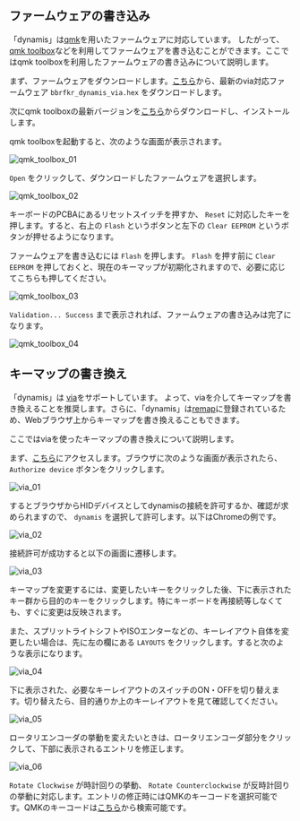 ## ファームウェアの書き込み
「dynamis」は[qmk](https://github.com/qmk/qmk_firmware/tree/main/keyboards/bbrfkr/dynamis)を用いたファームウェアに対応しています。 したがって、[qmk toolbox](https://github.com/qmk/qmk_toolbox)などを利用してファームウェアを書き込むことができます。ここではqmk toolboxを利用したファームウェアの書き込みについて説明します。

まず、ファームウェアをダウンロードします。[こちら](https://github.com/bbrfkr/dynamis-keyboard/releases)から、最新のvia対応ファームウェア `bbrfkr_dynamis_via.hex` をダウンロードします。

次にqmk toolboxの最新バージョンを[こちら](https://github.com/qmk/qmk_toolbox/releases)からダウンロードし、インストールします。

qmk toolboxを起動すると、次のような画面が表示されます。

![qmk_toolbox_01](https://github.com/bbrfkr/dynamis-keyboard/blob/images/images/qmk-toolbox-01.jpg?raw=true)

`Open` をクリックして、ダウンロードしたファームウェアを選択します。

![qmk_toolbox_02](https://github.com/bbrfkr/dynamis-keyboard/blob/images/images/qmk-toolbox-02.jpg?raw=true)

キーボードのPCBAにあるリセットスイッチを押すか、 `Reset` に対応したキーを押します。すると、右上の `Flash` というボタンと左下の `Clear EEPROM` というボタンが押せるようになります。

ファームウェアを書き込むには `Flash` を押します。 `Flash` を押す前に `Clear EEPROM` を押しておくと、現在のキーマップが初期化されますので、必要に応じてこちらも押してください。

![qmk_toolbox_03](https://github.com/bbrfkr/dynamis-keyboard/blob/images/images/qmk-toolbox-03.jpg?raw=true)

`Validation... Success` まで表示されれば、ファームウェアの書き込みは完了になります。

![qmk_toolbox_04](https://github.com/bbrfkr/dynamis-keyboard/blob/images/images/qmk-toolbox-04.jpg?raw=true)

## キーマップの書き換え
「dynamis」は [via](https://www.caniusevia.com/)をサポートしています。 よって、viaを介してキーマップを書き換えることを推奨します。さらに、「dynamis」は[remap](https://remap-keys.app/catalog/stOy3bAlBUlsGzHCaDIQ)に登録されているため、Webブラウザ上からキーマップを書き換えることもできます。

ここではviaを使ったキーマップの書き換えについて説明します。

まず、[こちら](https://usevia.app/#/)にアクセスします。ブラウザに次のような画面が表示されたら、 `Authorize device` ボタンをクリックします。

![via_01](https://github.com/bbrfkr/dynamis-keyboard/blob/images/images/via-01.png?raw=true)

するとブラウザからHIDデバイスとしてdynamisの接続を許可するか、確認が求められますので、 `dynamis` を選択して許可します。以下はChromeの例です。

![via_02](https://github.com/bbrfkr/dynamis-keyboard/blob/images/images/via-02.png?raw=true)

接続許可が成功すると以下の画面に遷移します。

![via_03](https://github.com/bbrfkr/dynamis-keyboard/blob/images/images/via-03.png?raw=true)

キーマップを変更するには、変更したいキーをクリックした後、下に表示されたキー群から目的のキーをクリックします。特にキーボードを再接続等しなくても、すぐに変更は反映されます。

また、スプリットライトシフトやISOエンターなどの、キーレイアウト自体を変更したい場合は、先に左の欄にある `LAYOUTS` をクリックします。すると次のような表示になります。

![via_04](https://github.com/bbrfkr/dynamis-keyboard/blob/images/images/via-04.png?raw=true)

下に表示された、必要なキーレイアウトのスイッチのON・OFFを切り替えます。切り替えたら、目的通りか上のキーレイアウトを見て確認してください。

![via_05](https://github.com/bbrfkr/dynamis-keyboard/blob/images/images/via-05.png?raw=true)

ロータリエンコーダの挙動を変えたいときは、ロータリエンコーダ部分をクリックして、下部に表示されるエントリを修正します。

![via_06](https://github.com/bbrfkr/dynamis-keyboard/blob/images/images/via-06.png?raw=true)

`Rotate Clockwise` が時計回りの挙動、 `Rotate Counterclockwise` が反時計回りの挙動に対応します。エントリの修正時にはQMKのキーコードを選択可能です。QMKのキーコードは[こちら](https://github.com/qmk/qmk_firmware/blob/master/docs/keycodes.md)から検索可能です。

